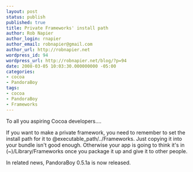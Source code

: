 ```yaml
---
layout: post
status: publish
published: true
title: Private Frameworks' install path
author: Rob Napier
author_login: rnapier
author_email: robnapier@gmail.com
author_url: http://robnapier.net
wordpress_id: 94
wordpress_url: http://robnapier.net/blog/?p=94
date: 2008-03-05 10:03:30.000000000 -05:00
categories:
- cocoa
- PandoraBoy
tags:
- cocoa
- PandoraBoy
- Frameworks
---
```

To all you aspiring Cocoa developers....

If you want to make a private framework, you need to remember to set the install path for it to <span>@executable_path/../Frameworks</span>. Just copying it into your bundle isn't good enough. Otherwise your app is going to think it's in (~)/Library/Frameworks once you package it up and give it to other people.

In related news, PandoraBoy 0.5.1<span>a</span> is now released.

